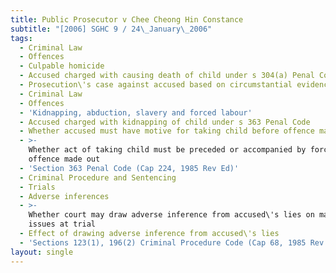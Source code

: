 ```yaml
---
title: Public Prosecutor v Chee Cheong Hin Constance
subtitle: "[2006] SGHC 9 / 24\_January\_2006"
tags:
  - Criminal Law
  - Offences
  - Culpable homicide
  - Accused charged with causing death of child under s 304(a) Penal Code
  - Prosecution\'s case against accused based on circumstantial evidence
  - Criminal Law
  - Offences
  - 'Kidnapping, abduction, slavery and forced labour'
  - Accused charged with kidnapping of child under s 363 Penal Code
  - Whether accused must have motive for taking child before offence made out
  - >-
    Whether act of taking child must be preceded or accompanied by force before
    offence made out
  - 'Section 363 Penal Code (Cap 224, 1985 Rev Ed)'
  - Criminal Procedure and Sentencing
  - Trials
  - Adverse inferences
  - >-
    Whether court may draw adverse inference from accused\'s lies on material
    issues at trial
  - Effect of drawing adverse inference from accused\'s lies
  - 'Sections 123(1), 196(2) Criminal Procedure Code (Cap 68, 1985 Rev Ed)'
layout: single
---
```


